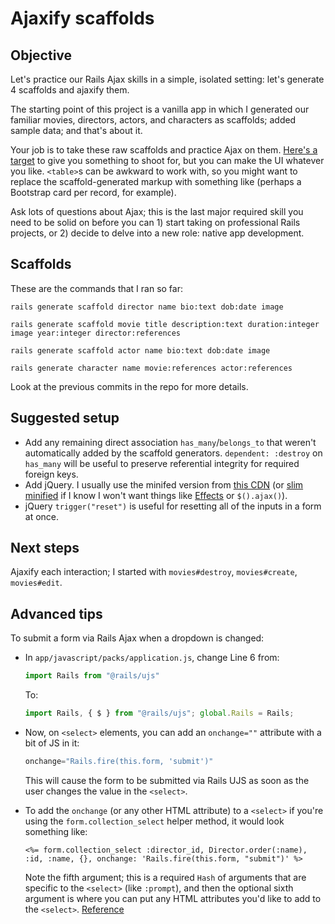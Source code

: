 # Ajaxify scaffolds

## Objective

Let's practice our Rails Ajax skills in a simple, isolated setting: let's generate 4 scaffolds and ajaxify them.

The starting point of this project is a vanilla app in which I generated our familiar movies, directors, actors, and characters as scaffolds; added sample data; and that's about it.

Your job is to take these raw scaffolds and practice Ajax on them. [Here's a target](http://ajaxify-scaffolds.matchthetarget.com/) to give you something to shoot for, but you can make the UI whatever you like. `<table>`s can be awkward to work with, so you might want to replace the scaffold-generated markup with something like (perhaps a Bootstrap card per record, for example).

Ask lots of questions about Ajax; this is the last major required skill you need to be solid on before you can 1) start taking on professional Rails projects, or 2) decide to delve into a new role: native app development.

## Scaffolds

These are the commands that I ran so far:

```
rails generate scaffold director name bio:text dob:date image
```

```
rails generate scaffold movie title description:text duration:integer image year:integer director:references
```

```
rails generate scaffold actor name bio:text dob:date image
```

```
rails generate character name movie:references actor:references
```

Look at the previous commits in the repo for more details.

## Suggested setup

 - Add any remaining direct association `has_many`/`belongs_to` that weren't automatically added by the scaffold generators. `dependent: :destroy` on `has_many` will be useful to preserve referential integrity for required foreign keys.
 - Add jQuery. I usually use the minifed version from [this CDN](https://code.jquery.com/) (or [slim minified](https://blog.jquery.com/2016/09/22/jquery-3-1-1-released/) if I know I won't want things like [Effects](https://api.jquery.com/category/effects/) or `$().ajax()`).
 - jQuery `trigger("reset")` is useful for resetting all of the inputs in a form at once.

## Next steps

Ajaxify each interaction; I started with `movies#destroy`, `movies#create`, `movies#edit`.

## Advanced tips

To submit a form via Rails Ajax when a dropdown is changed:

 - In `app/javascript/packs/application.js`, change Line 6 from:

    ```js
    import Rails from "@rails/ujs"
    ```

    To:

    ```js
    import Rails, { $ } from "@rails/ujs"; global.Rails = Rails;
    ```
 - Now, on `<select>` elements, you can add an `onchange=""` attribute with a bit of JS in it:

    ```js
    onchange="Rails.fire(this.form, 'submit')"
    ```

    This will cause the form to be submitted via Rails UJS as soon as the user changes the value in the `<select>`.

 - To add the `onchange` (or any other HTML attribute) to a `<select>` if you're using the `form.collection_select` helper method, it would look something like:

    ```erb
    <%= form.collection_select :director_id, Director.order(:name), :id, :name, {}, onchange: 'Rails.fire(this.form, "submit")' %>
    ```
  
    Note the fifth argument; this is a required `Hash` of arguments that are specific to the `<select>` (like `:prompt`), and then the optional sixth argument is where you can put any HTML attributes you'd like to add to the `<select>`. [Reference](https://api.rubyonrails.org/v5.1.7/classes/ActionView/Helpers/FormOptionsHelper.html#method-i-collection_select)
    
